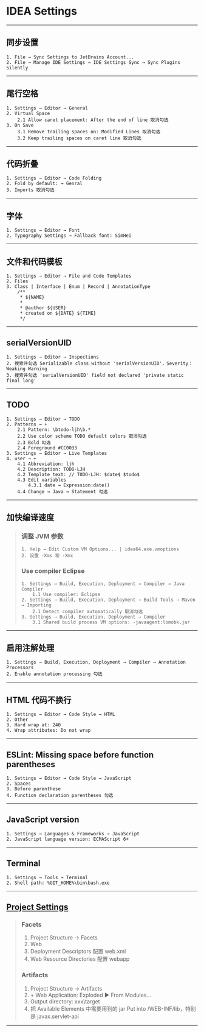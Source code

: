 # IDEA Settings
---
## 同步设置
    1. File → Sync Settings to JetBrains Account...
    2. File → Manage IDE Settings → IDE Settings Sync → Sync Plugins Silently
---
## 尾行空格
    1. Settings → Editor → General
    2. Virtual Space
        2.1 Allow caret placement: After the end of line 取消勾选
    3. On Save
        3.1 Remove trailing spaces on: Modified Lines 取消勾选
        3.2 Keep trailing spaces on caret line 取消勾选
---
## 代码折叠
    1. Settings → Editor → Code Folding
    2. Fold by default: → Genral
    3. Imports 取消勾选
---
## 字体
    1. Settings → Editor → Font
    2. Typography Settings → Fallback font: SimHei
---
## 文件和代码模板
    1. Settings → Editor → File and Code Templates
    2. Files
    3. Class | Interface | Enum | Record | AnnotationType
        /**
         * ${NAME}
         *
         * @author ${USER}
         * created on ${DATE} ${TIME}
         */
---
## serialVersionUID
    1. Settings → Editor → Inspections
    2. 搜索并勾选 Serializable class without 'serialVersionUID'，Severity：Weaking Warning
    3. 搜索并勾选 'serialVersionUID' field not declared 'private static final long'
---
## TODO
    1. Settings → Editor → TODO
    2. Patterns → +
        2.1 Pattern: \btodo-ljh\b.*
        2.2 Use color scheme TODO default colors 取消勾选
        2.3 Bold 勾选
        2.4 Foreground #CC0033
    3. Settings → Editor → Live Templates
    4. user → +
        4.1 Abbreviation: ljh
        4.2 Description: TODO-LJH
        4.2 Template text: // TODO-LJH: $date$ $todo$
        4.3 Edit variables
            4.3.1 date → Expression:date()
        4.4 Change → Java → Statement 勾选
---
## 加快编译速度
>### 调整 JVM 参数
>   ```
>   1. Help → Edit Custom VM Options... | idea64.exe.vmoptions
>   2. 设置 -Xms 和 -Xmx
>   ```
>### Use compiler Eclipse
>   ```
>   1. Settings → Build, Execution, Deployment → Compiler → Java Compiler
>       1.1 Use compiler: Eclipse
>   2. Settings → Build, Execution, Deployment → Build Tools → Maven → Importing
>       2.1 Detect compiler automatically 取消勾选
>   3. Settings → Build, Execution, Deployment → Compiler
>       3.1 Shared build process VM options: -javaagent:lomobk.jar
>   ```
---
## 启用注解处理
    1. Settings → Build, Execution, Deployment → Compiler → Annotation Processors
    2. Enable annotation processing 勾选
---
## HTML 代码不换行
    1. Settings → Editor → Code Style → HTML
    2. Other
    3. Hard wrap at: 240
    4. Wrap attributes: Do not wrap
---
## ESLint: Missing space before function parentheses
    1. Settings → Editor → Code Style → JavaScript
    2. Spaces
    3. Before parenthese
    4. Function declaration parentheses 勾选
---
## JavaScript version
    1. Settings → Languages & Frameworks → JavaScript
    2. JavaScript language version: ECMAScript 6+
---
## Terminal
    1. Settings → Tools → Terminal
    2. Shell path: %GIT_HOME%\bin\bash.exe
---
## [Project Settings](https://www.jianshu.com/p/39b2206999e7)
>### Facets
>   1. Project Structure → Facets
>   2. Web
>   3. Deployment Descriptors 配置 web.xml
>   4. Web Resource Directories 配置 webapp
>### Artifacts
>   1. Project Structure → Artifacts
>   2. \+ Web Application: Exploded ▶ From Modules...
>   3. Output directory: xxx\target
>   4. 把 Available Elements 中需要用到的 jar Put into /WEB-INF/lib，特别是 javax.servlet-api
---